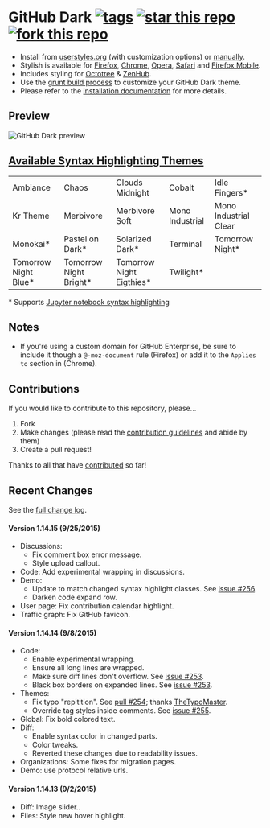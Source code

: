 # GitHub Dark [![tags](https://img.shields.io/github/tag/StylishThemes/GitHub-Dark.svg?style=flat)](https://github.com/StylishThemes/GitHub-Dark/tags) [![star this repo](http://github-svg-buttons.herokuapp.com/star.svg?user=StylishThemes&repo=GitHub-Dark&style=flat&background=1081C1)](http://github.com/StylishThemes/GitHub-Dark) [![fork this repo](http://github-svg-buttons.herokuapp.com/fork.svg?user=StylishThemes&repo=GitHub-Dark&style=flat&background=1081C1)](http://github.com/StylishThemes/GitHub-Dark/fork)

- Install from [userstyles.org](http://userstyles.org/styles/37035) (with customization options) or [manually](https://raw.githubusercontent.com/StylishThemes/GitHub-Dark/master/github-dark.css).
- Stylish is available for [Firefox](https://addons.mozilla.org/en-US/firefox/addon/2108/), [Chrome](https://chrome.google.com/extensions/detail/fjnbnpbmkenffdnngjfgmeleoegfcffe), [Opera](https://addons.opera.com/en/extensions/details/stylish/), [Safari](http://sobolev.us/stylish/) and [Firefox Mobile](https://addons.mozilla.org/en-US/firefox/addon/2108/).
- Includes styling for [Octotree](https://github.com/buunguyen/octotree/#octotree) &amp; [ZenHub](https://www.zenhub.io/).
- Use the [grunt build process](https://github.com/StylishThemes/GitHub-Dark/wiki/Build) to customize your GitHub Dark theme.
- Please refer to the [installation documentation](https://github.com/StylishThemes/GitHub-Dark/wiki/Install) for more details.

## Preview
![GitHub Dark preview](https://cloud.githubusercontent.com/assets/136959/9365834/60f9d916-4679-11e5-9859-b8efa106feef.png)

## [Available Syntax Highlighting Themes](https://stylishthemes.github.io/GitHub-Dark/)

|                      |                        |                          |                 |                       |
|----------------------|------------------------|--------------------------|-----------------|-----------------------|
| Ambiance             | Chaos                  | Clouds Midnight          | Cobalt          | Idle Fingers*         |
| Kr Theme             | Merbivore              | Merbivore Soft           | Mono Industrial | Mono Industrial Clear |
| Monokai*             | Pastel on Dark*        | Solarized Dark*          | Terminal        | Tomorrow Night*       |
| Tomorrow Night Blue* | Tomorrow Night Bright* | Tomorrow Night Eigthies* | Twilight*       |                       |

\* Supports [Jupyter notebook syntax highlighting](https://github.com/sujitpal/statlearning-notebooks/blob/master/src/chapter2.ipynb)

## Notes

* If you're using a custom domain for GitHub Enterprise, be sure to include it though a `@-moz-document` rule (Firefox) or add it to the `Applies to` section in (Chrome).

## Contributions

If you would like to contribute to this repository, please...

1. Fork
2. Make changes (please read the [contribution guidelines](https://github.com/StylishThemes/GitHub-Dark/blob/master/CONTRIBUTING.md) and abide by them)
3. Create a pull request!

Thanks to all that have [contributed](https://github.com/StylishThemes/GitHub-Dark/graphs/contributors) so far!

## Recent Changes

See the [full change log](https://github.com/StylishThemes/GitHub-Dark/wiki).

#### Version 1.14.15 (9/25/2015)

* Discussions:
  * Fix comment box error message.
  * Style upload callout.
* Code: Add experimental wrapping in discussions.
* Demo:
  * Update to match changed syntax highlight classes. See [issue #256](https://github.com/StylishThemes/GitHub-Dark/issues/256).
  * Darken code expand row.
* User page: Fix contribution calendar highlight.
* Traffic graph: Fix GitHub favicon.

#### Version 1.14.14 (9/8/2015)

* Code:
  * Enable experimental wrapping.
  * Ensure all long lines are wrapped.
  * Make sure diff lines don't overflow. See [issue #253](https://github.com/StylishThemes/GitHub-Dark/issues/253).
  * Black box borders on expanded lines. See [issue #253](https://github.com/StylishThemes/GitHub-Dark/issues/253).
* Themes:
  * Fix typo "repitition". See [pull #254](https://github.com/StylishThemes/GitHub-Dark/pull/254); thanks [TheTypoMaster](https://github.com/TheTypoMaster).
  * Override tag styles inside comments. See [issue #255](https://github.com/StylishThemes/GitHub-Dark/issues/255).
* Global: Fix bold colored text.
* Diff:
  * Enable syntax color in changed parts.
  * Color tweaks.
  * Reverted these changes due to readability issues.
* Organizations: Some fixes for migration pages.
* Demo: use protocol relative urls.

#### Version 1.14.13 (9/2/2015)

* Diff: Image slider..
* Files: Style new hover highlight.
